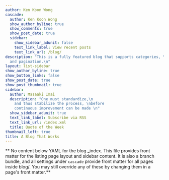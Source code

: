 ```yaml
---
author: Ken Koon Wong
cascade:
  author: Ken Koon Wong
  show_author_byline: true
  show_comments: true
  show_post_date: true
  sidebar:
    show_sidebar_adunit: false
    text_link_label: View recent posts
    text_link_url: /blog/
description: "This is a fully featured blog that supports categories, \ntags, series,
  and pagination.\n"
layout: list-sidebar
show_author_byline: true
show_button_links: false
show_post_date: true
show_post_thumbnail: true
sidebar:
  author: Masaaki Imai
  description: "One must standardize,\n
    and thus stabilize the process, \nbefore 
    continuous improvement can be made \n"
  show_sidebar_adunit: true
  text_link_label: Subscribe via RSS
  text_link_url: /index.xml
  title: Quote of the Week
thumbnail_left: true
title: A Blog That Works 
---
```


** No content below YAML for the blog _index. This file provides front matter for the listing page layout and sidebar content. It is also a branch bundle, and all settings under `cascade` provide front matter for all pages inside blog/. You may still override any of these by changing them in a page's front matter.**
